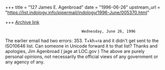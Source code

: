 +++
title = "127 James E. Agenbroad"
date = "1996-06-26"
upstream_url = "https://list.indology.info/pipermail/indology/1996-June/005370.html"

+++
[Archive link](https://list.indology.info/pipermail/indology/1996-June/005370.html)

                                      Wednesday, June 26, 1996
The earlier email had two errors:  353. T+kh+ra
and it didn't get sent to the ISO10646 list.  Can someone in Unicode
forward it to that list?  Thanks and apologies,
     Jim Agenbroad ( jage at LOC.gov )
     The above are purely personal opinions, not necessarily the
official views of any government or any agency of any.




